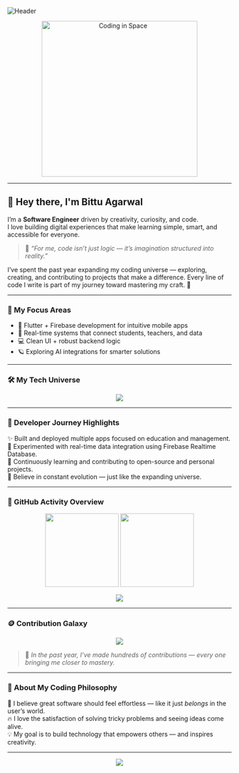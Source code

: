 <!-- 🌌 Bittu Agarwal – Professional & Passionate Space-Themed GitHub Profile -->

![Header](https://capsule-render.vercel.app/api?type=waving&color=0:000000,100:1e1e2f&height=200&section=header&text=Bittu%20Agarwal%20🚀&fontColor=ffffff&fontSize=45&animation=twinkling)

<p align="center">
  <img src="https://media.giphy.com/media/QTfX9Ejfra3ZmNxh6B/giphy.gif" width="350" alt="Coding in Space">
</p>

---

## 👋 Hey there, I'm Bittu Agarwal  

I’m a **Software Engineer** driven by creativity, curiosity, and code.  
I love building digital experiences that make learning simple, smart, and accessible for everyone.  

> 💫 *“For me, code isn’t just logic — it’s imagination structured into reality.”*

I’ve spent the past year expanding my coding universe — exploring, creating, and contributing to projects that make a difference. Every line of code I write is part of my journey toward mastering my craft. 🌠  

---

### 🧠 My Focus Areas
- 🚀 Flutter + Firebase development for intuitive mobile apps  
- 🧩 Real-time systems that connect students, teachers, and data  
- 💻 Clean UI + robust backend logic  
- 🪐 Exploring AI integrations for smarter solutions  

---

### 🛠️ My Tech Universe  

<p align="center">
  <img src="https://skillicons.dev/icons?i=flutter,firebase,python,java,html,css,mysql,git,github,vscode&theme=dark">
</p>

---

### 💼 Developer Journey Highlights  

✨ Built and deployed multiple apps focused on education and management.  
🌌 Experimented with real-time data integration using Firebase Realtime Database.  
🧠 Continuously learning and contributing to open-source and personal projects.  
🌱 Believe in constant evolution — just like the expanding universe.  

---

### 🌟 GitHub Activity Overview  

<p align="center">
  <img src="https://github-readme-stats.vercel.app/api?username=BittuAgarwal1237&show_icons=true&theme=tokyonight&hide_border=true&bg_color=0d1117&title_color=79ff97&icon_color=79ff97" height="165">
  <img src="https://streak-stats.demolab.com?user=BittuAgarwal1237&theme=tokyonight&hide_border=true" height="165">
</p>

<p align="center">
  <img src="https://github-readme-activity-graph.vercel.app/graph?username=BittuAgarwal1237&theme=react-dark&bg_color=0d1117&hide_border=true&area=true&line=79ff97&point=ffffff">
</p>

---

### 🪙 Contribution Galaxy  

<p align="center">
  <img src="https://github-contributor-stats.vercel.app/api?username=BittuAgarwal1237&limit=5&theme=tokyonight&combine_all_yearly_contributions=true">
</p>

> 🌠 *In the past year, I’ve made hundreds of contributions — every one bringing me closer to mastery.*

---

### 🧩 About My Coding Philosophy  

💬 I believe great software should feel effortless — like it just *belongs* in the user’s world.  
🔥 I love the satisfaction of solving tricky problems and seeing ideas come alive.  
💡 My goal is to build technology that empowers others — and inspires creativity.  

---

<p align="center">
  <img src="https://capsule-render.vercel.app/api?type=waving&color=0:1e1e2f,100:000000&height=120&section=footer&animation=fadeIn">
</p>
